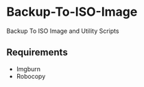 # Backup-To-ISO-Image
Backup To ISO Image and Utility Scripts

## Requirements
+ Imgburn
+ Robocopy

